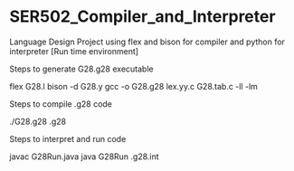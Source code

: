 # SER502_Compiler_and_Interpreter
Language Design Project using flex and bison for compiler and python for interpreter [Run time environment]

Steps to generate G28.g28 executable

flex G28.l
bison -d G28.y
gcc -o G28.g28 lex.yy.c G28.tab.c -ll -lm

Steps to compile .g28 code

./G28.g28 <file-name>.g28

Steps to interpret and run code

javac G28Run.java
java G28Run <file-name>.g28.int

